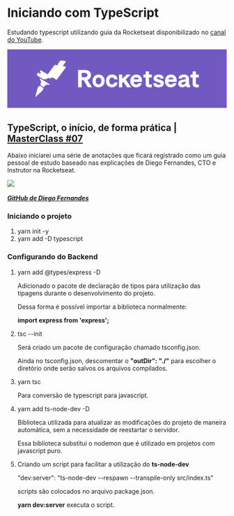 # Iniciando com TypeScript

Estudando typescript utilizando guia da Rocketseat disponibilizado no [canal do YouTube](https://www.youtube.com/channel/UCSfwM5u0Kce6Cce8_S72olg).

[![](rocketseat.png)](https://app.rocketseat.com.br/)
## TypeScript, o início, de forma prática | [MasterClass #07](https://www.youtube.com/watch?v=0mYq5LrQN1s)

Abaixo iniciarei uma série de anotações que ficará registrado como um guia pessoal de estudo baseado nas explicações de Diego Fernandes, CTO e Instrutor na Rocketseat.

[![](https://avatars.githubusercontent.com/u/2254731?v=4)]()

[_**GitHub de Diego Fernandes**_](https://github.com/diego3g)

### Iniciando o projeto

1. yarn init -y
2. yarn add -D typescript

### Configurando do Backend

1. yarn add @types/express -D

    Adicionado o pacote de declaração de tipos para utilização das tipagens durante o desenvolvimento do projeto.

    Dessa forma é possível importar a biblioteca normalmente:

    **import express from 'express';**

2. tsc --init

    Será criado um pacote de configuração chamado tsconfig.json.

    Ainda no tsconfig.json, descomentar o **"outDir": "./"** para escolher o diretório onde serão salvos os arquivos compilados.

3. yarn tsc

    Para conversão de typescript para javascript.

4. yarn add ts-node-dev -D

    Biblioteca utilizada para atualizar as modificações do projeto de maneira automática, sem a necessidade de reestartar o servidor.

    Essa biblioteca substitui o nodemon que é utilizado em projetos com javascript puro.

5. Criando um script para facilitar a utilização do **ts-node-dev**

    "dev:server": "ts-node-dev --respawn --transpile-only src/index.ts"

    scripts são colocados no arquivo package.json.

    **yarn dev:server** executa o script.